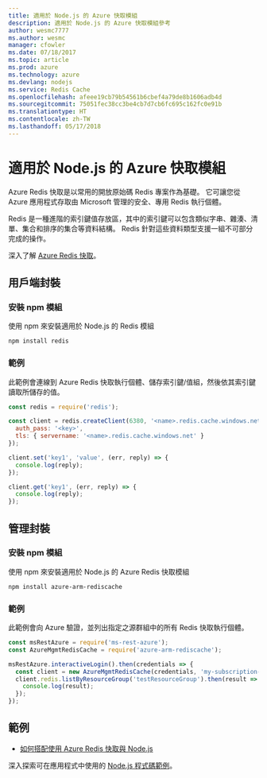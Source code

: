 ```yaml
---
title: 適用於 Node.js 的 Azure 快取模組
description: 適用於 Node.js 的 Azure 快取模組參考
author: wesmc7777
ms.author: wesmc
manager: cfowler
ms.date: 07/18/2017
ms.topic: article
ms.prod: azure
ms.technology: azure
ms.devlang: nodejs
ms.service: Redis Cache
ms.openlocfilehash: afeee19cb79b54561b6cbef4a79de8b1606adb4d
ms.sourcegitcommit: 75051fec38cc3be4cb7d7cb6fc695c162fc0e91b
ms.translationtype: HT
ms.contentlocale: zh-TW
ms.lasthandoff: 05/17/2018
---
```

# <a name="azure-redis-cache-modules-for-nodejs"></a>適用於 Node.js 的 Azure 快取模組

Azure Redis 快取是以常用的開放原始碼 Redis 專案作為基礎。 它可讓您從 Azure 應用程式存取由 Microsoft 管理的安全、專用 Redis 執行個體。

Redis 是一種進階的索引鍵值存放區，其中的索引鍵可以包含類似字串、雜湊、清單、集合和排序的集合等資料結構。 Redis 針對這些資料類型支援一組不可部分完成的操作。

深入了解 [Azure Redis 快取](https://docs.microsoft.com/azure/redis-cache/)。

## <a name="client-package"></a>用戶端封裝

### <a name="install-the-npm-module"></a>安裝 npm 模組

使用 npm 來安裝適用於 Node.js 的 Redis 模組

```bash
npm install redis
```

### <a name="example"></a>範例

此範例會連線到 Azure Redis 快取執行個體、儲存索引鍵/值組，然後依其索引鍵讀取所儲存的值。

```javascript
const redis = require('redis');

const client = redis.createClient(6380, '<name>.redis.cache.windows.net', {
  auth_pass: '<key>',
  tls: { servername: '<name>.redis.cache.windows.net' }
});

client.set('key1', 'value', (err, reply) => {
  console.log(reply);
});

client.get('key1', (err, reply) => {
  console.log(reply);
});
```

## <a name="management-package"></a>管理封裝

### <a name="install-the-npm-module"></a>安裝 npm 模組

使用 npm 來安裝適用於 Node.js 的 Azure Redis 快取模組

```bash
npm install azure-arm-rediscache
```

### <a name="example"></a>範例

此範例會向 Azure 驗證，並列出指定之源群組中的所有 Redis 快取執行個體。

```javascript
const msRestAzure = require('ms-rest-azure');
const AzureMgmtRedisCache = require('azure-arm-rediscache');

msRestAzure.interactiveLogin().then(credentials => {
  const client = new AzureMgmtRedisCache(credentials, 'my-subscription-id');
  client.redis.listByResourceGroup('testResourceGroup').then(result => {
    console.log(result);
  });
});
```


## <a name="samples"></a>範例

* [如何搭配使用 Azure Redis 快取與 Node.js](https://docs.microsoft.com/azure/redis-cache/cache-nodejs-get-started)

深入探索可在應用程式中使用的 [Node.js 程式碼範例](https://azure.microsoft.com/resources/samples/?platform=nodejs)。
